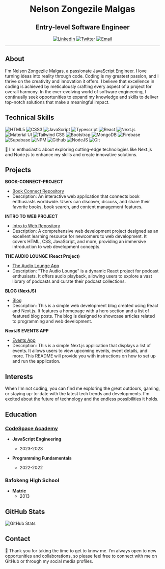 <div align="center">

# Nelson Zongezile Malgas
## Entry-level Software Engineer

[![LinkedIn](https://img.shields.io/badge/-LinkedIn-blue?style=flat-square&logo=linkedin&logoColor=white)](https://www.linkedin.com/in/nelson-zongezile-malgas-58b194b2/)
[![Twitter](https://img.shields.io/badge/-Twitter-blue?style=flat-square&logo=twitter&logoColor=white)](https://twitter.com/MalgasZakes1)
[![Email](https://img.shields.io/badge/-Email-red?style=flat-square&logo=gmail&logoColor=white)](mailto:zmalgas69@gmail.com)
</div>


---
## About
I'm Nelson Zongezile Malgas, a passionate JavaScript Engineer. I love turning ideas into reality through code. Coding is my greatest passion, and I thrive on the creativity and innovation it offers. I believe that excellence in coding is achieved by meticulously crafting every aspect of a project for overall harmony. In the ever-evolving world of software engineering, I continually seek opportunities to expand my knowledge and skills to deliver top-notch solutions that make a meaningful impact.

## Technical Skills
![HTML5](https://img.shields.io/badge/-HTML5-E34F26?style=flat-square&logo=html5&logoColor=white)
![CSS3](https://img.shields.io/badge/-CSS3-1572B6?style=flat-square&logo=css3)
![JavaScript](https://img.shields.io/badge/-JavaScript-black?style=flat-square&logo=javascript)
![Typescript](https://img.shields.io/badge/-Typescript-black?style=flat-square&logo=typescript)
![React](https://img.shields.io/badge/-React-black?style=flat-square&logo=react)
![Next.js](https://img.shields.io/badge/-Next.js-black?style=flat-square&logo=next.js&logoColor=white)
![Material UI](https://img.shields.io/badge/-Material-black?style=flat-square&logo=mui)
![Tailwind CSS](https://img.shields.io/badge/-Tailwindcss-black?style=flat-square&logo=tailwindcss)
![Bootstrap](https://img.shields.io/badge/-Bootstrap-black?style=flat-square&logo=bootstrap)
![MongoDB](https://img.shields.io/badge/-MongoDB-black?style=flat-square&logo=mongodb)
![Firebase](https://img.shields.io/badge/-Firebase-black?style=flat-square&logo=firebase)
![Supabase](https://img.shields.io/badge/-Supabase-black?style=flat-square&logo=supabase)
![NPM](https://img.shields.io/badge/-npm-black?style=flat-square&logo=npm)
![Github](https://img.shields.io/badge/-Github-black?style=flat-square&logo=github)
![NodeJS](https://img.shields.io/badge/-Node.js-black?style=flat-square&logo=node.js)
![Git](https://img.shields.io/badge/-Git-black?style=flat-square&logo=git)



🌱 I'm enthusiastic about exploring cutting-edge technologies like Next.js and Node.js to enhance my skills and create innovative solutions.

## Projects

**BOOK-CONNECT-PROJECT**
- [Book Connect Repository](https://github.com/NelsonMALGAS/NELZON872_BCL2302_Owen_NelsonZongezileMalgas_IWA19)
- Description: An interactive web application that connects book enthusiasts worldwide. Users can discover, discuss, and share their favorite books, book search, and content management features.

**INTRO TO WEB PROJECT**
- [Intro to Web Repository](https://github.com/NelsonMALGAS/NELZON872__BCL2302_Group_Owen_NelsonZongezileMalgas_ITW9)
- Description: A comprehensive web development project designed as an excellent learning resource for newcomers to web development. It covers HTML, CSS, JavaScript, and more, providing an immersive introduction to web development concepts.

**THE AUDIO LOUNGE (React Project)**
- [The Audio Lounge App](https://the-audio-lounge.netlify.app)
- Description: "The Audio Lounge" is a dynamic React project for podcast enthusiasts. It offers audio playback, allowing users to explore a vast library of podcasts and curate their podcast collections.

**BLOG (NextJS)**
- [Blog](https://my-blog-ten-sandy.vercel.app/)
- Description: This is a simple web development blog created using React and Next.js. It features a homepage with a hero section and a list of featured blog posts. The blog is designed to showcase articles related to programming and web development.


**NextJS EVENTS APP**
- [Events App](https://next-app-rose-three.vercel.app/)
- Description: This is a simple Next.js application that displays a list of events. It allows users to view upcoming events, event details, and more. This README will provide you with instructions on how to set up and run the application.

## Interests
When I'm not coding, you can find me exploring the great outdoors, gaming, or staying up-to-date with the latest tech trends and developments. I'm excited about the future of technology and the endless possibilities it holds.

## Education

### [CodeSpace Academy](https://www.codespace.co.za)
- **JavaScript Engineering**
  - 2023-2023

- **Programming Fundamentals**
  - 2022-2022

### Bafokeng High School
- **Matric**
   - 2013


## GitHub Stats
![GitHub Stats](https://github-readme-stats.vercel.app/api?username=NelsonMALGAS&show_icons=true&theme=radical)

## Contact
💬 Thank you for taking the time to get to know me. I'm always open to new opportunities and collaborations, so please feel free to connect with me on GitHub or through my social media profiles.
